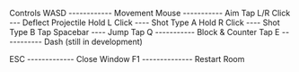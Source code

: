Controls
WASD ------------ Movement
Mouse ----------- Aim
Tap L/R Click --- Deflect Projectile
Hold L Click ---- Shot Type A
Hold R Click ---- Shot Type B
Tap Spacebar ---- Jump
Tap Q ----------- Block & Counter
Tap E ----------- Dash (still in development)



ESC ------------- Close Window
F1 -------------- Restart Room